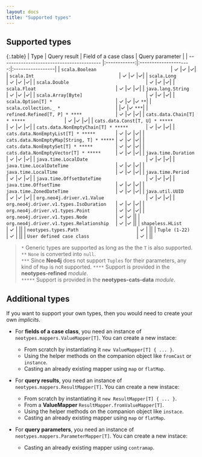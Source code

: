 ```yaml
---
layout: docs
title: "Supported types"
---
```


## Supported types

{:.table}
| Type                                       | Query result | Field of a case class | Query parameter |
| -----------------------------------------  |:------------:|:---------------------:|:-----------------|
| `scala.Boolean                           ` | ✓            |✓                      |✓|
| `scala.Int                               ` | ✓            |✓                      |✓|
| `scala.Long                              ` | ✓            |✓                      |✓|
| `scala.Double                            ` | ✓            |✓                      |✓|
| `scala.Float                             ` | ✓            |✓                      |✓|
| `java.lang.String                        ` | ✓            |✓                      |✓|
| `scala.Array[Byte]                       ` | ✓            |✓                      |✓|
| `scala.Option[T] *                       ` | ✓            |✓                      |✓ `**`|
| `scala.collection._ *                    ` |              |✓                      |✓ `***`|
| `refined.Refined[T, P] * ****            ` | ✓            |✓                      |✓|
| `cats.data.Chain[T] * *****              ` | ✓            |✓                      |✓|
| `cats.data.Const[T, U] * *****           ` | ✓            |✓                      |✓|
| `cats.data.NonEmptyChain[T] * *****      ` | ✓            |✓                      |✓|
| `cats.data.NonEmptyList[T] * *****       ` | ✓            |✓                      |✓|
| `cats.data.NonEmptyMap[String, T] * *****` | ✓            |✓                      |✓|
| `cats.data.NonEmptySet[T] * *****        ` | ✓            |✓                      |✓|
| `cats.data.NonEmptyVector[T] * *****     ` | ✓            |✓                      |✓|
| `java.time.Duration                      ` | ✓            |✓                      |✓|
| `java.time.LocalDate                     ` | ✓            |✓                      |✓|
| `java.time.LocalDateTime                 ` | ✓            |✓                      |✓|
| `java.time.LocalTime                     ` | ✓            |✓                      |✓|
| `java.time.Period                        ` | ✓            |✓                      |✓|
| `java.time.OffsetDateTime                ` | ✓            |✓                      |✓|
| `java.time.OffsetTime                    ` | ✓            |✓                      |✓|
| `java.time.ZonedDateTime                 ` | ✓            |✓                      |✓|
| `java.util.UUID                          ` | ✓            |✓                      |✓|
| `org.neo4j.driver.v1.Value               ` | ✓            |✓                      |✓|
| `org.neo4j.driver.v1.types.IsoDuration   ` | ✓            |✓                      |✓|
| `org.neo4j.driver.v1.types.Point         ` | ✓            |✓                      |✓|
| `org.neo4j.driver.v1.types.Node          ` | ✓            |✓                      ||
| `org.neo4j.driver.v1.types.Relationship  ` | ✓            |✓                      ||
| `shapeless.HList                         ` | ✓            |                       ||
| `neotypes.types.Path                     ` | ✓            |                       ||
| `Tuple (1-22)                            ` | ✓            |                       ||
| `User defined case class                 ` | ✓            |                       ||

> `*` Generic types are supported as long as the the `T` is also supported.<br>
> `**` `None` is converted into `null`.<br>
> `***` Since **Neo4j** does not support `Tuples` for their parameters, any kind of `Map` is not supported.
> `****` Support is provided in the **neotypes-refined** _module_.<br>
> `*****` Support is provided in the **neotypes-cats-data** _module_.<br>

## Additional types

If you want to support your own types, then you would need to create your own _implicits_.

* For **fields of a case class**, you need an instance of `neotypes.mappers.ValueMapper[T]`. You can create a new instace:
  + From scratch by instantiating it `new ValueMapper[T] { ... }`.
  + Using the helper methods on the companion object like `fromCast` or `instance`.
  + Casting an already existing mapper using `map` or `flatMap`.

* For **query results**, you need an instance of `neotypes.mappers.ResultMapper[T]`. You can create a new instace:
  + From scratch by instantiating it `new ResultMapper[T] { ... }`.
  + From a **ValueMapper** `ResultMapper.fromValueMapper[T]`.
  + Using the helper methods on the companion object like `instace`.
  + Casting an already existing mapper using `map` or `flatMap`.

* For **query parameters**, you need an instance of `neotypes.mappers.ParameterMapper[T]`. You can create a new instace:
  + Casting an already existing mapper using `contramap`.
